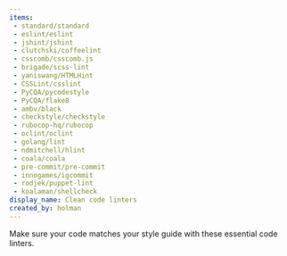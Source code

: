 ```yaml
---
items:
 - standard/standard
 - eslint/eslint
 - jshint/jshint
 - clutchski/coffeelint
 - csscomb/csscomb.js
 - brigade/scss-lint
 - yaniswang/HTMLHint
 - CSSLint/csslint
 - PyCQA/pycodestyle
 - PyCQA/flake8
 - ambv/black
 - checkstyle/checkstyle
 - rubocop-hq/rubocop
 - oclint/oclint
 - golang/lint
 - ndmitchell/hlint
 - coala/coala
 - pre-commit/pre-commit
 - innogames/igcommit
 - rodjek/puppet-lint
 - koalaman/shellcheck
display_name: Clean code linters
created_by: holman
---
```

Make sure your code matches your style guide with these essential code linters.
